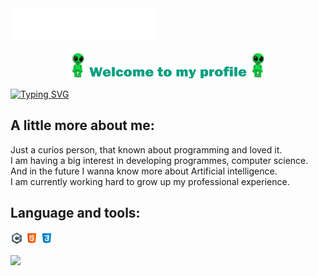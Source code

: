 <img src="https://github.com/MikLomonosov/MikLomonosov/blob/main/Content/header.svg"/>
<p align="center">
  <img src="https://github.com/MikLomonosov/MikLomonosov/blob/main/Content/Alien_Dance.gif" height="45"/>
  <img src="https://github.com/MikLomonosov/MikLomonosov/blob/main/Content/Welcome.png" heigh="50%" width="50%"/>
  <img src="https://github.com/MikLomonosov/MikLomonosov/blob/main/Content/Alien_Dance.gif" height="45"/>
</p>

<p>
  <a href="https://git.io/typing-svg">
    <img src="https://readme-typing-svg.demolab.com?font=Franklin+Gothic+Heavy&weight=100&size=20&duration=6000&pause=100&color=0B9F80&center=false&vCenter=true&width=435&height=40&lines=Hi+there!;I'm+Victor" data-canonical-src="https://readme-typing-svg.demolab.com?font=Franklin+Gothic+Heavy&weight=100&size=20&duration=6000&pause=100&color=0B9F80&center=true&vCenter=true&width=435&height=40&lines=Hi+there!;I'm+Victor" alt="Typing SVG"/>
  </a>
</p>

<h2>
  A little more about me:
</h2>
<p>
  Just a curios person, that known about programming and loved it.<br>
  I am having a big interest in developing programmes, computer science. <br>
  And in the future I wanna know more about Artificial intelligence.<br>
  I am currently working hard to grow up my professional experience.
</p>

<h2>
  Language and tools:
</h2>
<p>
  <img src="https://github.com/MikLomonosov/MikLomonosov/blob/main/Content/c-sharp-logo.png" height="4%" width="4%" alt="c#"/>
  <img src="https://github.com/MikLomonosov/MikLomonosov/blob/main/Content/html-logo.png" height="4%" width="4%" alt="html"/>
  <img src="https://github.com/MikLomonosov/MikLomonosov/blob/main/Content/css3-logo.png" height="4%" width="4%" alt="css"/>
</p>

<img href="https://www.codewars.com/users/%20ML" src="https://www.codewars.com/users/%20ML/badges/micro"/>


